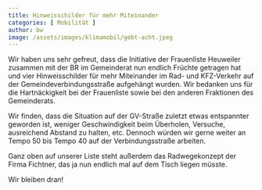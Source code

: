 ```yaml
---
title: Hinweisschilder für mehr Miteinander
categories: [ Mobilität ]
author: bw
image: /assets/images/klimamobil/gebt-acht.jpeg
---
```

Wir haben uns sehr gefreut, dass die Initiative der Frauenliste Heuweiler zusammen mit der BR im Gemeinderat nun endlich Früchte getragen hat und vier Hinweisschilder für mehr Miteinander im Rad- und KFZ-Verkehr auf der Gemeindeverbindungsstraße aufgehängt wurden. Wir bedanken uns für die Hartnäckigkeit bei der Frauenliste sowie bei den anderen Fraktionen des Gemeinderats.

Wir finden, dass die Situation auf der GV-Straße zuletzt etwas entspannter geworden ist, weniger Geschwindigkeit beim Überholen, Versuche, ausreichend Abstand zu halten, etc. Dennoch würden wir gerne weiter an Tempo 50 bis Tempo 40 auf der Verbindungsstraße arbeiten. 

Ganz oben auf unserer Liste steht außerdem das Radwegekonzept der Firma Fichtner, das ja nun endlich mal auf dem Tisch liegen müsste. 

Wir bleiben dran!

